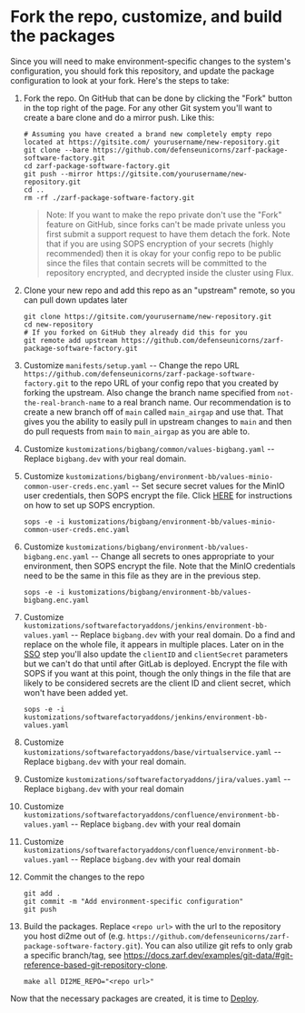 # Fork the repo, customize, and build the packages

Since you will need to make environment-specific changes to the system's configuration, you should fork this repository, and update the package configuration to look at your fork. Here's the steps to take:

1. Fork the repo. On GitHub that can be done by clicking the "Fork" button in the top right of the page. For any other Git system you'll want to create a bare clone and do a mirror push. Like this:

    ```shell
    # Assuming you have created a brand new completely empty repo located at https://gitsite.com/ yourusername/new-repository.git
    git clone --bare https://github.com/defenseunicorns/zarf-package-software-factory.git
    cd zarf-package-software-factory.git
    git push --mirror https://gitsite.com/yourusername/new-repository.git
    cd ..
    rm -rf ./zarf-package-software-factory.git
    ```

    > Note: If you want to make the repo private don't use the "Fork" feature on GitHub, since forks can't be made private unless you first submit a support request to have them detach the fork. Note that if you are using SOPS encryption of your secrets (highly recommended) then it is okay for your config repo to be public since the files that contain secrets will be committed to the repository encrypted, and decrypted inside the cluster using Flux.

1. Clone your new repo and add this repo as an "upstream" remote, so you can pull down updates later

    ```shell
    git clone https://gitsite.com/yourusername/new-repository.git
    cd new-repository
    # If you forked on GitHub they already did this for you
    git remote add upstream https://github.com/defenseunicorns/zarf-package-software-factory.git
    ```

1. Customize `manifests/setup.yaml` -- Change the repo URL `https://github.com/defenseunicorns/zarf-package-software-factory.git` to the repo URL of your config repo that you created by forking the upstream. Also change the branch name specified from `not-the-real-branch-name` to a real branch name. Our recommendation is to create a new branch off of `main` called `main_airgap` and use that. That gives you the ability to easily pull in upstream changes to `main` and then do pull requests from `main` to `main_airgap` as you are able to.

1. Customize `kustomizations/bigbang/common/values-bigbang.yaml` -- Replace `bigbang.dev` with your real domain.

1. Customize `kustomizations/bigbang/environment-bb/values-minio-common-user-creds.enc.yaml` -- Set secure secret values for the MinIO user credentials, then SOPS encrypt the file. Click [HERE](sops.md) for instructions on how to set up SOPS encryption.

    ```shell
    sops -e -i kustomizations/bigbang/environment-bb/values-minio-common-user-creds.enc.yaml
    ```

1. Customize `kustomizations/bigbang/environment-bb/values-bigbang.enc.yaml` -- Change all secrets to ones appropriate to your environment, then SOPS encrypt the file. Note that the MinIO credentials need to be the same in this file as they are in the previous step.

    ```shell
    sops -e -i kustomizations/bigbang/environment-bb/values-bigbang.enc.yaml
    ```

1. Customize `kustomizations/softwarefactoryaddons/jenkins/environment-bb-values.yaml` -- Replace `bigbang.dev` with your real domain. Do a find and replace on the whole file, it appears in multiple places. Later on in the [SSO](sso.md) step you'll also update the `clientID` and `clientSecret` parameters but we can't do that until after GitLab is deployed. Encrypt the file with SOPS if you want at this point, though the only things in the file that are likely to be considered secrets are the client ID and client secret, which won't have been added yet.

    ```shell
    sops -e -i kustomizations/softwarefactoryaddons/jenkins/environment-bb-values.yaml
    ```

1. Customize `kustomizations/softwarefactoryaddons/base/virtualservice.yaml` -- Replace `bigbang.dev` with your real domain.

1. Customize `kustomizations/softwarefactoryaddons/jira/values.yaml` -- Replace `bigbang.dev` with your real domain

1. Customize `kustomizations/softwarefactoryaddons/confluence/environment-bb-values.yaml` -- Replace `bigbang.dev` with your real domain

1. Customize `kustomizations/softwarefactoryaddons/confluence/environment-bb-values.yaml` -- Replace `bigbang.dev` with your real domain

1.  Commit the changes to the repo

    ```shell
    git add .
    git commit -m "Add environment-specific configuration"
    git push
    ```

1. Build the packages. Replace `<repo url>` with the url to the repository you host di2me out of (e.g. `https://github.com/defenseunicorns/zarf-package-software-factory.git`). You can also utilize git refs to only grab a specific branch/tag, see https://docs.zarf.dev/examples/git-data/#git-reference-based-git-repository-clone.

    ```shell
    make all DI2ME_REPO="<repo url>"
    ```

Now that the necessary packages are created, it is time to [Deploy](deploy.md).
